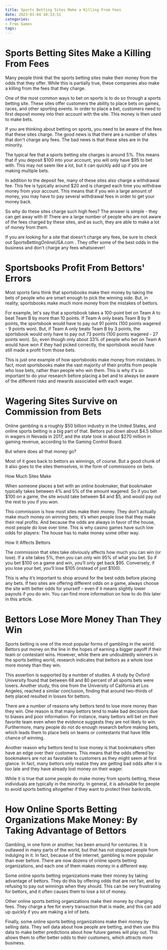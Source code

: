 ```yaml
---
title: Sports Betting Sites Make a Killing From Fees
date: 2023-01-04 10:33:51
categories:
- Free Games
tags:
---
```



#  Sports Betting Sites Make a Killing From Fees

Many people think that the sports betting sites make their money from the odds that they offer. While this is partially true, these companies also make a killing from the fees that they charge.

One of the most common ways to bet on sports is to do so through a sports betting site. These sites offer customers the ability to place bets on games, races, and other sporting events. In order to place a bet, customers need to first deposit money into their account with the site. This money is then used to make bets.

If you are thinking about betting on sports, you need to be aware of the fees that these sites charge. The good news is that there are a number of sites that don't charge any fees. The bad news is that these sites are in the minority.

The typical fee that a sports betting site charges is around 5%. This means that if you deposit $100 into your account, you will only have $95 to bet with. This may not seem like a lot, but it can quickly add up if you are making multiple bets.

In addition to the deposit fee, many of these sites also charge a withdrawal fee. This fee is typically around $20 and is charged each time you withdraw money from your account. This means that if you win a large amount of money, you may have to pay several withdrawal fees in order to get your money back.

So why do these sites charge such high fees? The answer is simple - they can get away with it! There are a large number of people who are not aware of the fees charged by these sites, and as such, they are able to make a lot of money from them.

If you are looking for a site that doesn't charge any fees, be sure to check out SportsBettingOnlineUSA.com . They offer some of the best odds in the business and don't charge any fees whatsoever!

#  Sportsbooks Profit From Bettors' Errors

Most sports fans think that sportsbooks make their money by taking the bets of people who are smart enough to pick the winning side. But, in reality, sportsbooks make much more money from the mistakes of bettors.

For example, let's say that a sportsbook takes a 100-point bet on Team A to beat Team B by more than 10 points. If Team A only beats Team B by 9 points, the sportsbook would have to pay out 91 points (100 points wagered - 9 points won). But, if Team A only beats Team B by 3 points, the sportsbook would only have to pay out 73 points (100 points wagered - 27 points won). So, even though only about 33% of people who bet on Team A would have won if they had picked correctly, the sportsbook would have still made a profit from those bets.

This is just one example of how sportsbooks make money from mistakes. In fact, most sportsbooks make the vast majority of their profits from people who lose bets, rather than people who win them. This is why it's so important to do your research before placing a bet and to always be aware of the different risks and rewards associated with each wager.

#  Wagering Sites Survive on Commission from Bets

Online gambling is a roughly $50 billion industry in the United States, and online sports betting is a big part of that. Bettors put down about $4.5 billion in wagers in Nevada in 2017, and the state took in about $270 million in gaming revenue, according to the Gaming Control Board.

But where does all that money go?

Most of it goes back to bettors as winnings, of course. But a good chunk of it also goes to the sites themselves, in the form of commissions on bets.

How Much Sites Make

When someone places a bet with an online bookmaker, that bookmaker typically takes between 4% and 5% of the amount wagered. So if you bet $100 on a game, the site would take between $4 and $5, and would pay out the rest to you if you won.

This commission is how most sites make their money. They don’t actually make much money on winning bets; it’s when people lose that they make their real profits. And because the odds are always in favor of the house, most people do lose over time. This is why casino games have such low odds for players: The house has to make money some other way.

How It Affects Bettors

The commission that sites take obviously affects how much you can win (or lose). If a site takes 5%, then you can only win 95% of what you bet. So if you bet $100 on a game and win, you’ll only get back $95. Conversely, if you lose your bet, you’ll lose $105 (instead of just $100).

This is why it’s important to shop around for the best odds before placing any bets. If two sites are offering different odds on a game, always choose the site with better odds for yourself – even if it means slightly lower payouts if you do win. You can find more information on how to do this later in this article.

#  Bettors Lose More Money Than They Win

Sports betting is one of the most popular forms of gambling in the world. Bettors put money on the line in the hopes of earning a bigger payoff if their team or contestant wins. However, while there are undoubtedly winners in the sports betting world, research indicates that bettors as a whole lose more money than they win.

This assertion is supported by a number of studies. A study by Oxford University found that between 68 and 80 percent of all sports bets were losers. Another study, this one from the University of California at Los Angeles, reached a similar conclusion, finding that around two-thirds of bets placed resulted in losses for bettors.

There are a number of reasons why bettors tend to lose more money than they win. One reason is that many bettors tend to make bad decisions due to biases and poor information. For instance, many bettors will bet on their favorite team even when the evidence suggests they are not likely to win. Furthermore, many people do not do enough research before making bets, which leads them to place bets on teams or contestants that have little chance of winning.

Another reason why bettors tend to lose money is that bookmakers often have an edge over their customers. This means that the odds offered by bookmakers are not as favorable to customers as they might seem at first glance. In fact, many bettors only realize they are getting bad odds after it is too late and they have already lost money on their wager.

While it is true that some people do make money from sports betting, these individuals are typically in the minority. In general, it is advisable for people to avoid sports betting altogether if they want to protect their bankrolls.

#  How Online Sports Betting Organizations Make Money: By Taking Advantage of Bettors

Gambling, in one form or another, has been around for centuries. It is outlawed in many parts of the world, but that has not stopped people from indulging in it. In fact, because of the internet, gambling is more popular than ever before. There are now dozens of online sports betting organizations, and each one of them makes money in a different way.

Some online sports betting organizations make their money by taking advantage of bettors. They do this by offering odds that are not fair, and by refusing to pay out winnings when they should. This can be very frustrating for bettors, and it often causes them to lose a lot of money.

Other online sports betting organizations make their money by charging fees. They charge a fee for every transaction that is made, and this can add up quickly if you are making a lot of bets.

Finally, some online sports betting organizations make their money by selling data. They sell data about how people are betting, and then use this data to make better predictions about how future games will play out. This allows them to offer better odds to their customers, which attracts more business.